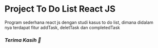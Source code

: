 <h1>Project To Do List React JS</h1>
<p>Program sederhana react js dengan studi kasus to do list, dimana didalam nya terdapat fitur addTask, deletTask dan completedTask</p>
<h3><i>Terima Kasih 🤞</i></h3>
